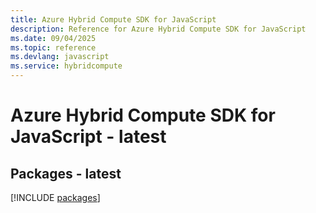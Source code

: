 ```yaml
---
title: Azure Hybrid Compute SDK for JavaScript
description: Reference for Azure Hybrid Compute SDK for JavaScript
ms.date: 09/04/2025
ms.topic: reference
ms.devlang: javascript
ms.service: hybridcompute
---
```

# Azure Hybrid Compute SDK for JavaScript - latest
## Packages - latest
[!INCLUDE [packages](hybrid-compute-index.md)]